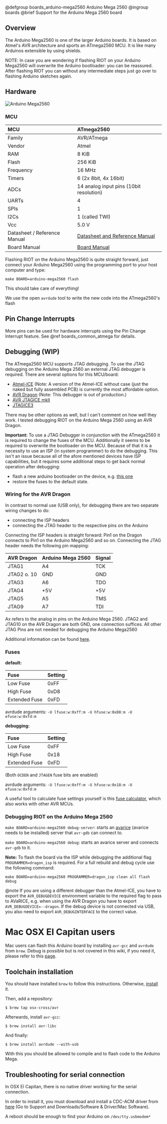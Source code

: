 @defgroup    boards_arduino-mega2560 Arduino Mega 2560
@ingroup     boards
@brief       Support for the Arduino Mega 2560 board

## Overview

The Arduino Mega2560 is one of the larger Arduino boards. It is based on
Atmel's AVR architecture and sports an ATmega2560 MCU. It is like many Arduinos
extensible by using shields.

NOTE: In case you are wondering if flashing RIOT on your Arduino Mega2560
will overwrite the Arduino bootloader: you can be reassured. After flashing RIOT
you can without any intermediate steps just go over to flashing Arduino sketches
again.

## Hardware

![Arduino Mega2560](https://store-cdn.arduino.cc/uni/catalog/product/cache/1/image/500x375/f8876a31b63532bbba4e781c30024a0a/a/0/a000067_front_1_.jpg)

### MCU

| MCU                           | ATmega2560                                |
|:----------------------------- |:----------------------------------------- |
| Family                        | AVR/ATmega                                |
| Vendor                        | Atmel                                     |
| RAM                           | 8 KiB                                     |
| Flash                         | 256 KiB                                   |
| Frequency                     | 16 MHz                                    |
| Timers                        | 6 (2x 8bit, 4x 16bit)                     |
| ADCs                          | 14 analog input pins (10bit resolution)   |
| UARTs                         | 4                                         |
| SPIs                          | 1                                         |
| I2Cs                          | 1 (called TWI)                            |
| Vcc                           | 5.0 V                                     |
| Datasheet / Reference Manual  | [Datasheet and Reference Manual](http://www.atmel.com/images/atmel-2549-8-bit-avr-microcontroller-atmega640-1280-1281-2560-2561_datasheet.pdf) |
| Board Manual                  | [Board Manual](http://arduino.cc/en/Main/arduinoBoardMega2560) |

Flashing RIOT on the Arduino Mega2560 is quite straight forward, just connect
your Arduino Mega2560 using the programming port to your host computer and type:

`make BOARD=arduino-mega2560 flash`

This should take care of everything!

We use the open `avrdude` tool to write the new code into the ATmega2560's
flash

## Pin Change Interrupts

More pins can be used for hardware interrupts using the Pin Change
Interrupt feature. See @ref boards_common_atmega for details.

## Debugging (WIP)
The ATmega2560 MCU supports JTAG debugging. To use the JTAG debugging on the
Arduino Mega 2560 an external JTAG debugger is required. There are several
options for this MCU/board:
 * [Atmel-ICE](https://www.microchip.com/DevelopmentTools/ProductDetails/atatmel-ice)
   (Note: A version of the Atmel-ICE without case (just the naked but fully
   assembled PCB) is currently the most affordable option.
 * [AVR Dragon](http://www.atmel.com/tools/avrdragon.aspx)
   (Note: This debugger is out of production.)
 * [AVR JTAGICE mkII](http://www.atmel.com/tools/avrjtagicemkii.aspx)
 * [JTAGICE3](http://www.atmel.com/tools/jtagice3.aspx)

There may be other options as well, but I can't comment on how well they
work. I tested debugging RIOT on the Arduino Mega 2560 using an AVR Dragon.

**Important:** To use a JTAG Debugger in conjunction with the ATmega2560 it
is required to change the fuses of the MCU. Additionally it seems to be required
to overwrite the bootloader on the MCU. Because of that it is a necessity to use
an ISP (in system programmer) to do the debugging. This isn't an issue because
all of the afore mentioned devices have ISP capabilities, but it requires some
additional steps to get back normal operation after debugging:
 * flash a new arduino bootloader on the device, e.g. [this one](https://raw.githubusercontent.com/arduino/Arduino-stk500v2-bootloader/master/goodHexFiles/stk500boot_v2_mega2560.hex)
 * restore the fuses to the default state.



### Wiring for the AVR Dragon

In contrast to normal use (USB only), for debugging there are two separate
wiring changes to do:
* connecting the ISP headers
* connecting the JTAG header to the respective pins on the Arduino

Connecting the ISP headers is straight forward: Pin1 on the Dragon connects
to Pin1 on the Arduino Mega2560 and so on.
Connecting the JTAG header needs the following pin mapping:

|AVR Dragon | Arduino Mega 2560|Signal|
|:----------|:-----------------|:-----|
|JTAG1      |A4                |TCK   |
|JTAG2 o. 10|GND               |GND   |
|JTAG3      |A6                |TDO   |
|JTAG4      |+5V               |+5V   |
|JTAG5      |A5                |TMS   |
|JTAG9      |A7                |TDI   |

Ax refers to the analog in pins on the Arduino Mega 2560.
JTAG2 and JTAG10 on the AVR Dragon are both GND, one connection suffices.
All other JTAG Pins are not needed for debugging the Arduino Mega2560

Additional information can be found
[here](http://arduino.cc/en/Hacking/PinMapping2560).

### Fuses
**default:**

| Fuse          | Setting |
|:--------------|:--------|
| Low Fuse      |    0xFF |
| High Fuse     |    0xD8 |
| Extended Fuse |    0xFD |
avrdude arguments: `-U lfuse:w:0xff:m -U hfuse:w:0xD8:m -U efuse:w:0xfd:m`

**debugging:**

| Fuse          | Setting |
|:--------------|:--------|
| Low Fuse      |    0xFF |
| High Fuse     |    0x18 |
| Extended Fuse |    0xFD |

(Both `OCDEN` and `JTAGEN` fuse bits are enabled)

avrdude arguments: `-U lfuse:w:0xff:m -U hfuse:w:0x18:m -U efuse:w:0xfd:m`

A useful tool to calculate fuse settings yourself is this [fuse
calculator](http://www.engbedded.com/fusecalc/), which also works with other AVR
MCUs.

### Debugging RIOT on the Arduino Mega 2560

`make BOARD=arduino-mega2560 debug-server`: starts an
[avarice](https://github.com/avrdudes/avarice) (avarice needs to be installed)
server that `avr-gdb` can connect to.

`make BOARD=arduino-mega2560 debug`: starts an avarice server and connects
`avr-gdb` to it.

**Note:** To flash the board via the ISP while debugging the additional flag
`PROGRAMMER=dragon_isp` is required.
For a full rebuild and debug cycle use the following command:

`make BOARD=arduino-mega2560 PROGRAMMER=dragon_isp clean all flash debug`

@note       If you are using a different debugger than the Atmel-ICE, you have
            to export the `AVR_DEBUGDEVICE` environment variable to the required
            flag to pass to AVaRICE, e.g. when using the AVR Dragon you have to
            export `AVR_DEBUGDEVICE=--dragon`. If the debug device is not
            connected via USB, you also need to export `AVR_DEBUGINTERFACE` to
            the correct value.

# Mac OSX El Capitan users
Mac users can flash this Arduino board by installing `avr-gcc` and `avrdude`
from `brew`.
Debug is possible but is not covered in this wiki, if you need it, please
refer to this [page](https://www.obdev.at/products/crosspack/index.html).

## Toolchain installation
You should have installed `brew` to follow this instructions. Otherwise,
[install](http://digitizor.com/install-homebrew-osx-el-capitan/) it.

Then, add a repository:

```
$ brew tap osx-cross/avr
```

Afterwards, install `avr-gcc`:

```
$ brew install avr-libc
```

And finally:

```
$ brew install avrdude --with-usb
```

With this you should be allowed to compile and to flash code to the Arduino
Mega.

## Troubleshooting for serial connection
In OSX El Capitan, there is no native driver working for the serial
connection.

In order to install it, you must download and install a CDC-ACM driver from
[here](https://www.aten.com/global/en/products/usb-&-thunderbolt/usb-converters/uc232a/)
(Go to Support and Downloads/Software & Driver/Mac Software).

A reboot should be enough to find your Arduino on `/dev/tty.usbmodem*`
